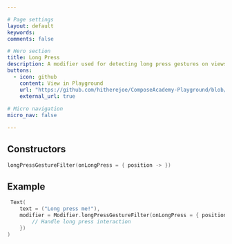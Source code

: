 ```yaml
---

# Page settings
layout: default
keywords:
comments: false

# Hero section
title: Long Press
description: A modifier used for detecting long press gestures on views
buttons:
  - icon: github
    content: View in Playground
    url: "https://github.com/hitherejoe/ComposeAcademy-Playground/blob/master/app/src/main/java/co/joebirch/composeplayground/core/gesture.kt"
    external_url: true
    
# Micro navigation
micro_nav: false

---
```


## Constructors

```kotlin
longPressGestureFilter(onLongPress = { position -> })
```

## Example

```kotlin
 Text(
    text = ("Long press me!"),
    modifier = Modifier.longPressGestureFilter(onLongPress = { position ->
        // Handle long press interaction
    })
)
```
